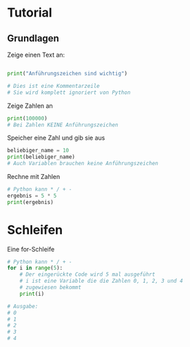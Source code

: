 # Tutorial


## Grundlagen

Zeige einen Text an:

```python

print("Anführungszeichen sind wichtig")

# Dies ist eine Kommentarzeile
# Sie wird komplett ignoriert von Python
```

Zeige Zahlen an
```python
print(100000)
# Bei Zahlen KEINE Anführungszeichen
```


Speicher eine Zahl und gib sie aus
```python
beliebiger_name = 10
print(beliebiger_name)
# Auch Variablen brauchen keine Anführungszeichen
```

Rechne mit Zahlen
```python
# Python kann * / + -
ergebnis = 5 * 5
print(ergebnis)
```

# Schleifen
Eine for-Schleife
```python
# Python kann * / + -
for i in range(5):
    # Der eingerückte Code wird 5 mal ausgeführt
    # i ist eine Variable die die Zahlen 0, 1, 2, 3 und 4
    # zugewiesen bekommt
    print(i)

# Ausgabe:
# 0
# 1
# 2
# 3
# 4
```